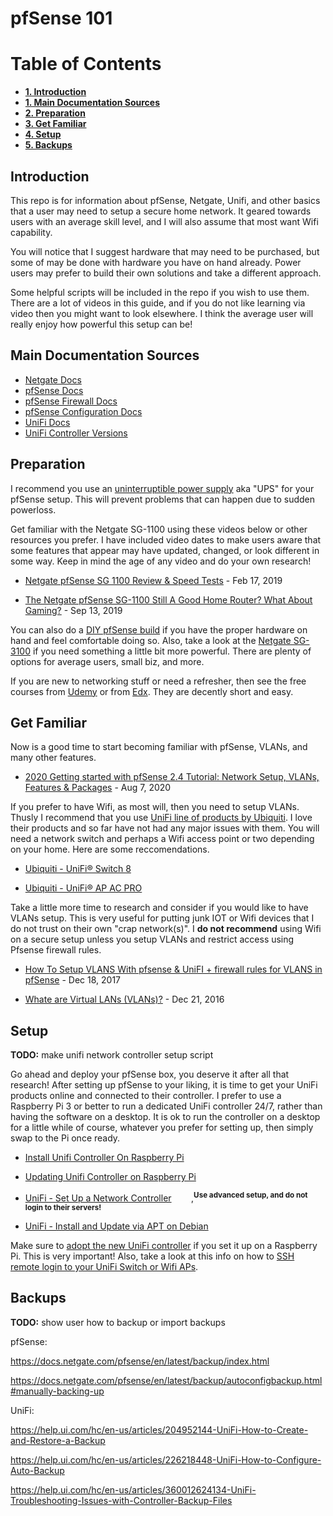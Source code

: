 # pfSense 101

# Table of Contents
* [**1. Introduction**](https://github.com/gH7aerakaGpLTYrwVTa/pfSense-101/blob/master/README.md#introduction)
* [**1. Main Documentation Sources**](https://github.com/gH7aerakaGpLTYrwVTa/pfSense-101/blob/master/README.md#main-documentation-sources)
* [**2. Preparation**](https://github.com/gH7aerakaGpLTYrwVTa/pfSense-101/blob/master/README.md#preparation)
* [**3. Get Familiar**](https://github.com/gH7aerakaGpLTYrwVTa/pfSense-101/blob/master/README.md#get-familiar) 
* [**4. Setup**](https://github.com/gH7aerakaGpLTYrwVTa/pfSense-101/blob/master/README.md#setup)
* [**5. Backups**](https://github.com/gH7aerakaGpLTYrwVTa/pfSense-101/blob/master/README.md#backups)

## Introduction

This repo is for information about pfSense, Netgate, Unifi, and other basics that a user may need to setup a secure home network. It geared towards users with an average skill level, and I will also assume that most want Wifi capability.

You will notice that I suggest hardware that may need to be purchased, but some of may be done with hardware you have on hand already. Power users may prefer to build their own solutions and take a different approach.

Some helpful scripts will be included in the repo if you wish to use them. There are a lot of videos in this guide, and if you do not like learning via video then you might want to look elsewhere. I think the average user will really enjoy how powerful this setup can be!

## Main Documentation Sources

- [Netgate Docs](https://docs.netgate.com/)
- [pfSense Docs](https://docs.netgate.com/pfsense/en/latest/index.html)
- [pfSense Firewall Docs](https://docs.netgate.com/pfsense/en/latest/firewall/index.html)
- [pfSense Configuration Docs](https://docs.netgate.com/pfsense/en/latest/config/)
- [UniFi Docs](https://help.ui.com/hc/en-us/categories/200320654-UniFi-Wireless)
- [UniFi Controller Versions](https://help.ui.com/hc/en-us/articles/360008240754#1)

## Preparation

I recommend you use an [uninterruptible power supply](https://www.apc.com/shop/us/en/products/APC-Back-UPS-BE850M2-850VA-2-USB-charging-ports-120V/P-BE850M2) aka "UPS" for your pfSense setup. This will prevent problems that can happen due to sudden powerloss.

Get familiar with the Netgate SG-1100 using these videos below or other resources you prefer. I have included video dates to make users aware that some features that appear may have updated, changed, or look different in some way. Keep in mind the age of any video and do your own research!

- [Netgate pfSense SG 1100 Review & Speed Tests](https://youtu.be/_bM3XqK5JzE) - Feb 17, 2019 

- [The Netgate pfSense SG-1100 Still A Good Home Router? What About Gaming?](https://youtu.be/6VqeB5eXjq0) - Sep 13, 2019

You can also do a [DIY pfSense build](https://www.youtube.com/watch?v=9kSZ1oM-4ZM) if you have the proper hardware on hand and feel comfortable doing so. Also, take a look at the [Netgate SG-3100](https://www.youtube.com/watch?v=dbSUdDyfW0M) if you need something a little bit more powerful. There are plenty of options for average users, small biz, and more.

If you are new to networking stuff or need a refresher, then see the free courses from [Udemy](https://www.udemy.com/course/introduction-to-networking-for-complete-beginners/) or from [Edx](https://www.edx.org/course/introduction-to-networking). They are decently short and easy.

## Get Familiar

Now is a good time to start becoming familiar with pfSense, VLANs, and many other features. 

- [2020 Getting started with pfSense 2.4 Tutorial: Network Setup, VLANs, Features & Packages](https://www.youtube.com/watch?v=fsdm5uc_LsU) - Aug 7, 2020

If you prefer to have Wifi, as most will, then you need to setup VLANs. Thusly I recommend that you use [UniFi line of products by Ubiquiti](https://www.ui.com/products/#unifi). I love their products and so far have not had any major issues with them. You will need a network switch and perhaps a Wifi access point or two depending on your home. Here are some reccomendations. 

- [Ubiquiti - UniFi® Switch 8](https://www.ui.com/unifi-switching/unifi-switch-8/)

- [Ubiquiti - UniFi® AP AC PRO](https://www.ui.com/unifi/unifi-ap-ac-pro/)

Take a little more time to research and consider if you would like to have VLANs setup. This is very useful for putting junk IOT or Wifi devices that I do not trust on their own "crap network(s)". I **do not recommend** using Wifi on a secure setup unless you setup VLANs and restrict access using Pfsense firewall rules.

- [How To Setup VLANS With pfsense & UniFI + firewall rules for VLANS in pfSense](https://www.youtube.com/watch?v=b2w1Ywt081o) - Dec 18, 2017

- [Whate are Virtual LANs (VLANs)?](https://www.youtube.com/watch?v=dpoUjnfGbeo) - Dec 21, 2016

## Setup

**TODO:** make unifi network controller setup script

Go ahead and deploy your pfSense box, you deserve it after all that research! After setting up pfSense to your liking, it is time to get your UniFi products online and connected to their controller. I prefer to use a Raspberry Pi 3 or better to run a dedicated UniFi controller 24/7, rather than having the software on a desktop. It is ok to run the controller on a desktop for a little while of course, whatever you prefer for setting up, then  simply swap to the Pi once ready.

- [Install Unifi Controller On Raspberry Pi](https://lazyadmin.nl/home-network/installing-unifi-controller-on-a-raspberry-pi-in-5-min/)

- [Updating Unifi Controller on Raspberry Pi](https://lazyadmin.nl/home-network/updating-unifi-controller-on-raspberry-pi/)

- [UniFi - Set Up a Network Controller](https://help.ui.com/hc/en-us/articles/360012282453-UniFi-How-to-Set-Up-a-UniFi-Network-Controller) &nbsp;&nbsp;&nbsp;&nbsp;&nbsp;&nbsp; ,**<sup>Use advanced setup, and do not login to their servers!</sup>**

- [UniFi - Install and Update via APT on Debian](https://help.ui.com/hc/en-us/articles/220066768-UniFi-How-to-Install-and-Update-via-APT-on-Debian-or-Ubuntu)

Make sure to [adopt the new UniFi controller](https://blog.ktz.me/how-to-adopt-a-unifi-ap-with-a-remote-controller/) if you set it up on a Raspberry Pi. This is very important! Also, take a look at this info on how to [SSH remote login to your UniFi Switch or Wifi APs](https://help.ui.com/hc/en-us/articles/218850057-Intro-to-Networking-How-to-Establish-a-Connection-Using-SSH#4).

## Backups

**TODO:** show user how to backup or import backups 

pfSense:

https://docs.netgate.com/pfsense/en/latest/backup/index.html

https://docs.netgate.com/pfsense/en/latest/backup/autoconfigbackup.html#manually-backing-up

UniFi:

https://help.ui.com/hc/en-us/articles/204952144-UniFi-How-to-Create-and-Restore-a-Backup

https://help.ui.com/hc/en-us/articles/226218448-UniFi-How-to-Configure-Auto-Backup

https://help.ui.com/hc/en-us/articles/360012624134-UniFi-Troubleshooting-Issues-with-Controller-Backup-Files
